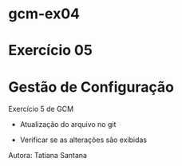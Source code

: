 # gcm-ex04
# Exercício 05
# Gestão de Configuração
Exercício 5 de GCM

* Atualização do arquivo no git

* Verificar se as alterações são exibidas

Autora: Tatiana Santana
